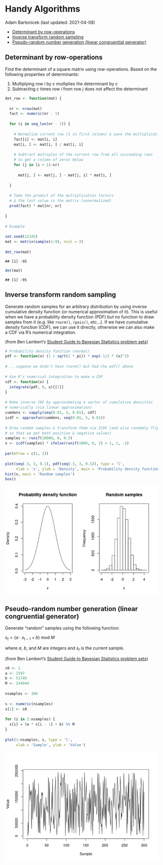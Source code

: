 Handy Algorithms
================
Adam Bartonicek
(last updated: 2021-04-08)

-   [Determinant by row-operations](#determinant-by-row-operations)
-   [Inverse transform random
    sampling](#inverse-transform-random-sampling)
-   [Pseudo-random number generation (linear congruential
    generator)](#pseudo-random-number-generation-linear-congruential-generator)

## Determinant by row-operations

Find the determinant of a square matrix using row-operations. Based on
the following properties of determinants:

1.  Multiplying row *i* by *c* mutliplies the determinant by *c*
2.  Subtracting *c* times row *i* from row *j* does not affect the
    determinant

``` r
det_row <- function(mat) {
  
  nr <- nrow(mat)
  fact <- numeric(nr - 1)
  
  for (i in seq_len(nr - 1)) {
    
    # Normalize current row (1 in first column) & save the multiplication factor
    fact[i] <- mat[i, i]
    mat[i, ] <- mat[i, ] / mat[i, i]
    
    # Subtract multiples of the current row from all succeeding rows
    # to get a column of zeros below
    for (j in (i + 1):nr)
    
      mat[j, ] <- mat[j, ] - mat[j, i] * mat[i, ] 
  
  }
  
  # Take the product of the multiplication factors 
  # & the last value in the matrix (unnormalized)
  prod(fact) * mat[nr, nr]

}

# Example

set.seed(12345)
mat <- matrix(sample(1:9), ncol = 3)

det_row(mat)
```

    ## [1] -95

``` r
det(mat)
```

    ## [1] -95

## Inverse transform random sampling

Generate random samples for an arbitrary distribution by using inverse
cumulative density function (or numerical approximation of it). This is
useful when we have a probability density function (PDF) but no function
to draw samples from it (e.g. like `rnorm()`, `rpois()`, etc…). If we
have cumulative density function (CDF), we can use it directly,
otherwise we can also make a CDF via R’s numerical integration.

(from Ben Lambert’s [Student Guide to Bayesian Statistics problem
sets](https://study.sagepub.com/lambert))

``` r
# Probability density function (normal)
pdf <- function(x) (1 / sqrt(2 * pi)) * exp(-1/2 * (x)^2)

# ...suppose we didn't have rnorm() but had the pdf() above

# Use R's numerical integration to make a CDF
cdf <- function(x) {
  integrate(pdf, 0, x)[[1]]
}

# Make inverse CDF by approximating a vector of cumulative densities
# numerically (via linear approximation)
cumdens <- sapply(seq(0.01, 5, 0.01), cdf)
icdf <- approxfun(cumdens, seq(0.01, 5, 0.01))

# Draw random samples & transform them via ICDF (and also randomly flip sign
# so that we get both positive & negative values)
samples <- runif(10000, 0, 0.5)
x <- icdf(samples) * ifelse(runif(1000, 0, 2) > 1, 1, -1)

par(mfrow = c(1, 2))

plot(seq(-3, 3, 0.1), pdf(seq(-3, 3, 0.1)), type = 'l',
     xlab = 'x', ylab = 'Density', main = 'Probability density function')
hist(x, main = 'Random samples')
box()
```

![](handy_algorithms_files/figure-gfm/unnamed-chunk-2-1.png)<!-- -->

## Pseudo-random number generation (linear congruential generator)

Generate “random” samples using the following function:

*s*<sub>*t*</sub> = (*a* ⋅ *s*<sub>*t* − 1</sub> + *b*) mod *M*

where *a*, *b*, and *M* are integers and *s*<sub>*t*</sub> is the
current sample.

(from Ben Lambert’s [Student Guide to Bayesian Statistics problem
sets](https://study.sagepub.com/lambert))

``` r
s0 <- 1
a <- 1597
b <- 51749
M <- 244944

nsamples <- 300

s <- numeric(nsamples)
s[1] <- s0

for (i in 2:nsamples) {
  s[i] = (a * s[i - 1] + b) %% M
}

plot(1:nsamples, s, type = 'l',
     xlab = 'Sample', ylab = 'Value')
```

![](handy_algorithms_files/figure-gfm/unnamed-chunk-3-1.png)<!-- -->

